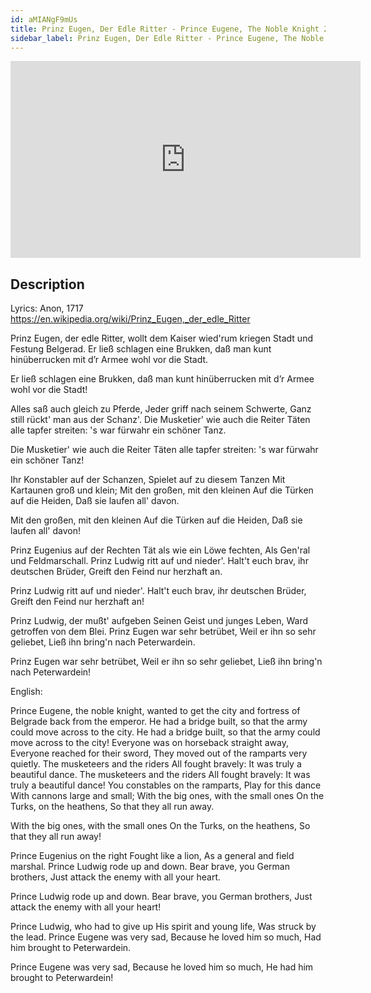 ```yaml
---
id: aMIANgF9mUs
title: Prinz Eugen, Der Edle Ritter - Prince Eugene, The Noble Knight 2/2
sidebar_label: Prinz Eugen, Der Edle Ritter - Prince Eugene, The Noble Knight 2/2
---
```


<iframe
  width="560"
  height="315"
  src="https://www.youtube.com/embed/aMIANgF9mUs"
  title="YouTube video player"
  frameborder="0"
  allow="accelerometer; autoplay; clipboard-write; encrypted-media; gyroscope; picture-in-picture; web-share"
  referrerpolicy="strict-origin-when-cross-origin"
  allowfullscreen
></iframe>

## Description

Lyrics: Anon, 1717
https://en.wikipedia.org/wiki/Prinz_Eugen,_der_edle_Ritter

Prinz Eugen, der edle Ritter,
wollt dem Kaiser wied'rum kriegen
Stadt und Festung Belgerad.
Er ließ schlagen eine Brukken,
daß man kunt hinüberrucken
mit d’r Armee wohl vor die Stadt.
 
Er ließ schlagen eine Brukken,
daß man kunt hinüberrucken
mit d’r Armee wohl vor die Stadt!

Alles saß auch gleich zu Pferde,
Jeder griff nach seinem Schwerte,
Ganz still rückt' man aus der Schanz'.
Die Musketier' wie auch die Reiter
Täten alle tapfer streiten:
's war fürwahr ein schöner Tanz.
 
Die Musketier' wie auch die Reiter
Täten alle tapfer streiten:
's war fürwahr ein schöner Tanz!
 
Ihr Konstabler auf der Schanzen,
Spielet auf zu diesem Tanzen
Mit Kartaunen groß und klein;
Mit den großen, mit den kleinen
Auf die Türken auf die Heiden,
Daß sie laufen all' davon.
 
Mit den großen, mit den kleinen
Auf die Türken auf die Heiden,
Daß sie laufen all' davon!
 
Prinz Eugenius auf der Rechten
Tät als wie ein Löwe fechten,
Als Gen'ral und Feldmarschall.
Prinz Ludwig ritt auf und nieder'.
Halt't euch brav, ihr deutschen Brüder,
Greift den Feind nur herzhaft an.
 
Prinz Ludwig ritt auf und nieder'.
Halt't euch brav, ihr deutschen Brüder,
Greift den Feind nur herzhaft an!
 
Prinz Ludwig, der mußt' aufgeben
Seinen Geist und junges Leben,
Ward getroffen von dem Blei.
Prinz Eugen war sehr betrübet,
Weil er ihn so sehr geliebet,
Ließ ihn bring'n nach Peterwardein.
 
Prinz Eugen war sehr betrübet,
Weil er ihn so sehr geliebet,
Ließ ihn bring'n nach Peterwardein!

English:

Prince Eugene, the noble knight,
wanted to get the city and fortress of Belgrade back from the emperor.
He had a bridge built,
so that the army could move across to the city.
He had a bridge built,
so that the army could move across to the city!
Everyone was on horseback straight away,
Everyone reached for their sword,
They moved out of the ramparts very quietly.
The musketeers and the riders
All fought bravely:
It was truly a beautiful dance.
The musketeers and the riders
All fought bravely:
It was truly a beautiful dance!
You constables on the ramparts,
Play for this dance
With cannons large and small; With the big ones, with the small ones
On the Turks, on the heathens,
So that they all run away.

With the big ones, with the small ones
On the Turks, on the heathens,
So that they all run away!

Prince Eugenius on the right
Fought like a lion,
As a general and field marshal.
Prince Ludwig rode up and down.
Bear brave, you German brothers,
Just attack the enemy with all your heart.

Prince Ludwig rode up and down.
Bear brave, you German brothers,
Just attack the enemy with all your heart!

Prince Ludwig, who had to give up
His spirit and young life,
Was struck by the lead.
Prince Eugene was very sad,
Because he loved him so much,
Had him brought to Peterwardein.

Prince Eugene was very sad,
Because he loved him so much,
He had him brought to Peterwardein!
